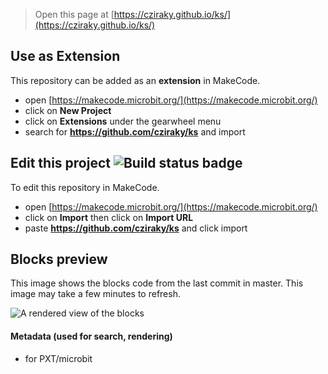 
> Open this page at [https://cziraky.github.io/ks/](https://cziraky.github.io/ks/)

## Use as Extension

This repository can be added as an **extension** in MakeCode.

* open [https://makecode.microbit.org/](https://makecode.microbit.org/)
* click on **New Project**
* click on **Extensions** under the gearwheel menu
* search for **https://github.com/cziraky/ks** and import

## Edit this project ![Build status badge](https://github.com/cziraky/ks/workflows/MakeCode/badge.svg)

To edit this repository in MakeCode.

* open [https://makecode.microbit.org/](https://makecode.microbit.org/)
* click on **Import** then click on **Import URL**
* paste **https://github.com/cziraky/ks** and click import

## Blocks preview

This image shows the blocks code from the last commit in master.
This image may take a few minutes to refresh.

![A rendered view of the blocks](https://github.com/cziraky/ks/raw/master/.github/makecode/blocks.png)

#### Metadata (used for search, rendering)

* for PXT/microbit
<script src="https://makecode.com/gh-pages-embed.js"></script><script>makeCodeRender("{{ site.makecode.home_url }}", "{{ site.github.owner_name }}/{{ site.github.repository_name }}");</script>

